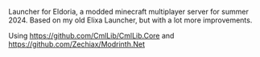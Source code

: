 Launcher for Eldoria, a modded minecraft multiplayer server for summer 2024. Based on my old Elixa Launcher, but with a lot more improvements.

Using https://github.com/CmlLib/CmlLib.Core
and https://github.com/Zechiax/Modrinth.Net

